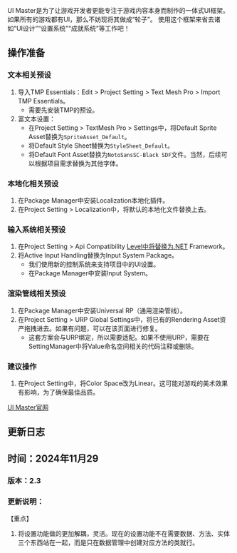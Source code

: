 UI Master是为了让游戏开发者更能专注于游戏内容本身而制作的一体式UI框架。
如果所有的游戏都有UI，那么不妨现将其做成“轮子”。
使用这个框架来省去诸如“UI设计”“设置系统”“成就系统”等工作吧！

## 操作准备

### 文本相关预设

1. 导入TMP Essentials：Edit > Project Setting > Text Mesh Pro > Import TMP Essentials。
    - 需要先安装TMP的预设。
2. 富文本设置：
    - 在Project Setting > TextMesh Pro > Settings中，将Default Sprite Asset替换为`SpriteAsset_Default`。
    - 将Default Style Sheet替换为`StyleSheet_Default`。
    - 将Default Font Asset替换为`NotoSansSC-Black SDF`文件。当然，后续可以根据项目需求替换为其他字体。

### 本地化相关预设

1. 在Package Manager中安装Localization本地化插件。
2. 在Project Setting > Localization中，将默认的本地化文件替换上去。

### 输入系统相关预设

1. 在Project Setting > Api Compatibility [Level中将替换为.NET](http://xn--level-9n1h5c952lqwojqi.net/) Framework。
2. 将Active Input Handling替换为Input System Package。
    - 我们使用新的控制系统来支持项目中的UI设置。
    - 在Package Manager中安装Input System。

### 渲染管线相关预设

1. 在Package Manager中安装Universal RP（通用渲染管线）。
2. 在Project Setting > URP Global Settings中，将已有的Rendering Asset资产拖拽进去。如果有问题，可以在该页面进行修复。
    - 这套方案会与URP绑定，所以需要适配。如果不使用URP，需要在SettingManager中将Value命名空间相关的代码注释或删除。

### 建议操作

1. 在Project Setting中，将Color Space改为Linear。这可能对游戏的美术效果有影响，为了确保最佳品质。

[UI Master官网](https://uimaster.vercel.app/)


## 更新日志

## 时间：2024年11月29
### 版本：2.3
### 更新说明：

【重点】

1. 将设置功能做的更加解耦，灵活。现在的设置功能不在需要数据、方法、实体三个东西站在一起，而是只在数据管理中创建对应方法的类就行。
